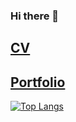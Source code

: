 ### Hi there 👋



## [CV](https://github.com/WookeyKim95/WookeyKim95.github.io/raw/main/CV_KimSungWook.pdf?raw=true)

## [Portfolio](https://github.com/WookeyKim95/WookeyKim95.github.io/raw/main/Portfolio_KimSungWook.pdf?raw=true)

[![Top Langs](https://github-readme-stats.vercel.app/api/top-langs/?username=WookeyKim95&langs_count=10&layout=compact&theme=default)](https://github.com/WookeyKim95/WookeyKim95)
